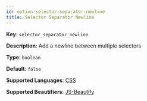 ```yaml
---
id: option-selector-separator-newline
title: Selector Separator Newline
---
```

**Key**: `selector_separator_newline`

**Description**: Add a newline between multiple selectors

**Type**: `boolean`

**Default**: `false`

**Supported Languages**: [CSS](/docs/language-css.html)

**Supported Beautifiers**: [JS-Beautify](/docs/beautifier-js-beautify.html)
